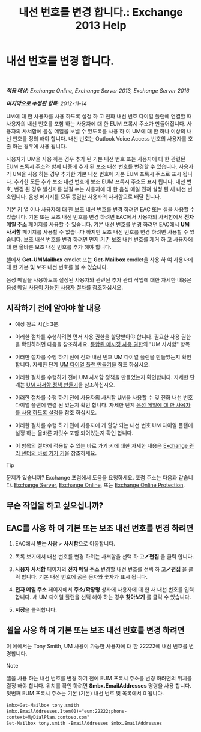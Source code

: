 ﻿---
title: '내선 번호를 변경 합니다.: Exchange 2013 Help'
TOCTitle: 내선 번호를 변경 합니다.
ms:assetid: ff22b366-3bfb-4bf7-9f11-62fba48f1caf
ms:mtpsurl: https://technet.microsoft.com/ko-kr/library/Bb232208(v=EXCHG.150)
ms:contentKeyID: 50556115
ms.date: 05/22/2018
mtps_version: v=EXCHG.150
ms.translationtype: MT
---

# 내선 번호를 변경 합니다.

 

_**적용 대상:** Exchange Online, Exchange Server 2013, Exchange Server 2016_

_**마지막으로 수정된 항목:** 2012-11-14_

UM에 대 한 사용자를 사용 하도록 설정 하 고 전화 내선 번호 다이얼 플랜에 연결할 때 사용자의 내선 번호를 포함 하는 사용자에 대 한 EUM 프록시 주소가 만들어집니다. 사용자의 사서함에 음성 메일을 보낼 수 있도록를 사용 하 여 UM에 대 한 하나 이상의 내선 번호를 정의 해야 합니다. 내선 번호는 Outlook Voice Access 번호의 사용자를 호출 하는 경우에 사용 됩니다.

사용자가 UM을 사용 하는 경우 추가 된 기본 내선 번호 또는 사용자에 대 한 관련된 EUM 프록시 주소와 함께 나중에 추가 된 보조 내선 번호를 변경할 수 있습니다. 사용자가 UM을 사용 하는 경우 추가한 기본 내선 번호에 기본 EUM 프록시 주소로 표시 됩니다. 추가한 모든 추가 보조 내선 번호에 보조 EUM 프록시 주소도 표시 됩니다. 내선 번호, 변경 된 경우 발신자를 남길 수는 사용자에 대 한 음성 메일 전혀 설정 된 새 내선 번호입니다. 음성 메시지를 모두 동일한 사용자의 사서함으로 배달 됩니다.

기본 키 열 이나 사용자에 대 한 보조 내선 번호를 변경 하려면 EAC 또는 셸을 사용할 수 있습니다. 기본 또는 보조 내선 번호를 변경 하려면 EAC에서 사용자의 사서함에서 **전자 메일 주소** 페이지를 사용할 수 있습니다. 기본 내선 번호를 변경 하려면 EAC에서 **UM 사서함** 페이지를 사용할 수 없습니다 하지만 보조 내선 번호를 변경 하려면 사용할 수 있습니다. 보조 내선 번호를 변경 하려면 먼저 기존 보조 내선 번호를 제거 하 고 사용자에 대 한 올바른 보조 내선 번호를 추가 해야 합니다.

셸에서 **Get-UMMailbox** cmdlet 또는 **Get-Mailbox** cmdlet을 사용 하 여 사용자에 대 한 기본 및 보조 내선 번호를 볼 수 있습니다.

음성 메일을 사용하도록 설정된 사용자와 관련된 추가 관리 작업에 대한 자세한 내용은 [음성 메일 사용이 가능한 사용자 절차](voice-mail-enabled-user-procedures-exchange-2013-help.md)를 참조하십시오.

## 시작하기 전에 알아야 할 내용

  - 예상 완료 시간: 3분.

  - 이러한 절차를 수행하려면 먼저 사용 권한을 할당받아야 합니다. 필요한 사용 권한을 확인하려면 다음을 참조하세요. [통합된 메시징 사용 권한](unified-messaging-permissions-exchange-2013-help.md)의 "UM 사서함" 항목

  - 이러한 절차를 수행 하기 전에 전화 내선 번호 UM 다이얼 플랜을 만들었는지 확인 합니다. 자세한 단계 [UM 다이얼 플랜 만들기](create-a-um-dial-plan-exchange-2013-help.md)을 참조 하십시오.

  - 이러한 절차를 수행하기 전에 UM 사서함 정책을 만들었는지 확인합니다. 자세한 단계는 [UM 사서함 정책 만들기](create-a-um-mailbox-policy-exchange-2013-help.md)을 참조하십시오.

  - 이러한 절차를 수행 하기 전에 사용자의 사서함 UM을 사용할 수 및 전화 내선 번호 다이얼 플랜에 연결 된 있는지 확인 합니다. 자세한 단계 [음성 메일에 대 한 사용자를 사용 하도록 설정](enable-a-user-for-voice-mail-exchange-2013-help.md)을 참조 하십시오.

  - 이러한 절차를 수행 하기 전에 사용자에 게 할당 되는 내선 번호 UM 다이얼 플랜에 설정 하는 올바른 자릿수 포함 되어있는지 확인 합니다.

  - 이 항목의 절차에 적용할 수 있는 바로 가기 키에 대한 자세한 내용은 [Exchange 관리 센터의 바로 가기 키](keyboard-shortcuts-in-the-exchange-admin-center-exchange-online-protection-help.md)을 참조하세요.


> [!TIP]
> 문제가 있습니까? Exchange 포럼에서 도움을 요청하세요. 포럼 주소는 다음과 같습니다. <A href="https://go.microsoft.com/fwlink/p/?linkid=60612">Exchange Server</A>, <A href="https://go.microsoft.com/fwlink/p/?linkid=267542">Exchange Online</A>, 또는 <A href="https://go.microsoft.com/fwlink/p/?linkid=285351">Exchange Online Protection</A>.



## 무슨 작업을 하고 싶으십니까?

## EAC를 사용 하 여 기본 또는 보조 내선 번호를 변경 하려면

1.  EAC에서 **받는 사람** \> **사서함**으로 이동합니다.

2.  목록 보기에서 내선 번호를 변경 하려는 사서함을 선택 하 고![편집 아이콘](images/JJ218640.6f53ccb2-1f13-4c02-bea0-30690e6ea71d(EXCHG.150).gif "편집 아이콘")**편집** 을 클릭 합니다.

3.  **사용자 사서함** 페이지의 **전자 메일 주소** 변경할 내선 번호를 선택 하 고![편집 아이콘](images/JJ218640.6f53ccb2-1f13-4c02-bea0-30690e6ea71d(EXCHG.150).gif "편집 아이콘")**편집** 을 클릭 합니다. 기본 내선 번호에 굵은 문자와 숫자가 표시 됩니다.

4.  **전자 메일 주소** 페이지에서 **주소/확장명** 상자에 사용자에 대 한 새 내선 번호를 입력 합니다. 새 UM 다이얼 플랜을 선택 해야 하는 경우 **찾아보기** 를 클릭 수 있습니다.

5.  **저장**을 클릭합니다.

## 셸을 사용 하 여 기본 또는 보조 내선 번호를 변경 하려면

이 예에서는 Tony Smith, UM 사용이 가능한 사용자에 대 한 22222에 내선 번호를 변경합니다.


> [!NOTE]
> 셸을 사용 하는 내선 번호를 변경 하기 전에 EUM 프록시 주소를 변경 하려면의 위치를 결정 해야 합니다. 위치를 확인 하려면 <STRONG>$mbx.EmailAddresses</STRONG> 명령을 사용 합니다. 첫번째 EUM 프록시 주소는 기본 (기본) 내선 번호 및 목록에서 0 됩니다.



    $mbx=Get-Mailbox tony.smith
    $mbx.EmailAddresses.Item(0)="eum:22222;phone-context=MyDialPlan.contoso.com"
    Set-Mailbox tony.smith -EmailAddresses $mbx.EmailAddresses

